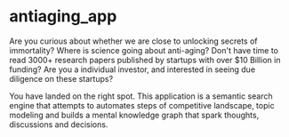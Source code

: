 # antiaging_app
Are you curious about whether we are close to unlocking secrets of immortality? Where is science going about anti-aging? Don't have time to read 3000+ research papers published by startups with over $10 Billion in funding? Are you a individual investor, and interested in seeing due diligence on these startups? 

You have landed on the right spot. This application is a semantic search engine that attempts to automates steps of competitive landscape, topic modeling and builds a mental knowledge graph that spark thoughts, discussions and decisions.
